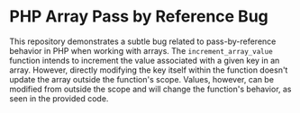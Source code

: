 # PHP Array Pass by Reference Bug

This repository demonstrates a subtle bug related to pass-by-reference behavior in PHP when working with arrays.  The `increment_array_value` function intends to increment the value associated with a given key in an array.  However, directly modifying the key itself within the function doesn't update the array outside the function's scope. Values, however, can be modified from outside the scope and will change the function's behavior, as seen in the provided code.